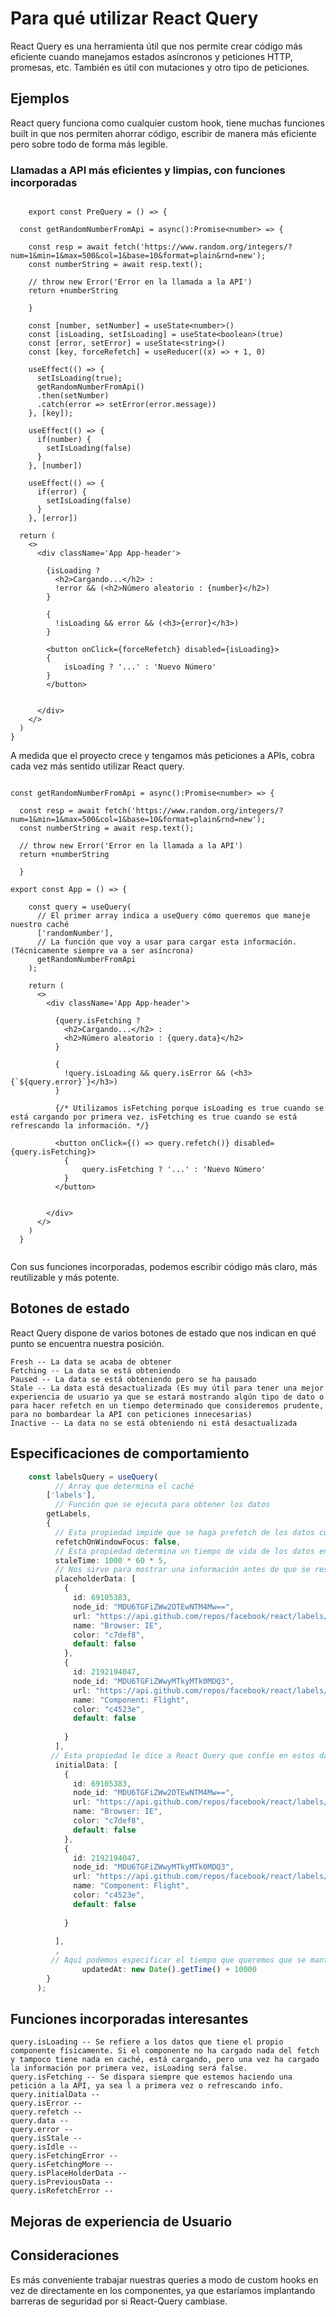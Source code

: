 # Para qué utilizar React Query #

React Query es una herramienta útil que nos permite crear código más eficiente cuando manejamos estados asíncronos y peticiones HTTP, promesas, etc. También es útil con mutaciones y otro tipo de peticiones.



## Ejemplos ##

React query funciona como cualquier custom hook, tiene muchas funciones built in que nos permiten ahorrar código, escribir de manera más eficiente pero sobre todo de forma más legible. 

### Llamadas a API más eficientes y limpias, con funciones incorporadas ###


```tsx

    export const PreQuery = () => {

  const getRandomNumberFromApi = async():Promise<number> => {
    
    const resp = await fetch('https://www.random.org/integers/?num=1&min=1&max=500&col=1&base=10&format=plain&rnd=new');
    const numberString = await resp.text();

    // throw new Error('Error en la llamada a la API')
    return +numberString

    }
  
    const [number, setNumber] = useState<number>()
    const [isLoading, setIsLoading] = useState<boolean>(true)
    const [error, setError] = useState<string>()
    const [key, forceRefetch] = useReducer((x) => + 1, 0)

    useEffect(() => {
      setIsLoading(true);
      getRandomNumberFromApi()
      .then(setNumber)
      .catch(error => setError(error.message))
    }, [key]);

    useEffect(() => {
      if(number) {
        setIsLoading(false)
      }
    }, [number])

    useEffect(() => {
      if(error) {
        setIsLoading(false)
      }
    }, [error])

  return (
    <>
      <div className='App App-header'>
        
        {isLoading ? 
          <h2>Cargando...</h2> : 
          !error && (<h2>Número aleatorio : {number}</h2>)
        }

        {
          !isLoading && error && (<h3>{error}</h3>)
        }

        <button onClick={forceRefetch} disabled={isLoading}>
        {
            isLoading ? '...' : 'Nuevo Número'
        }
        </button>
         

      </div>
    </>
  )
}

```


A medida que el proyecto crece y tengamos más peticiones a APIs, cobra cada vez más sentido utilizar React query. 


```tsx

const getRandomNumberFromApi = async():Promise<number> => {
    
  const resp = await fetch('https://www.random.org/integers/?num=1&min=1&max=500&col=1&base=10&format=plain&rnd=new');
  const numberString = await resp.text();

  // throw new Error('Error en la llamada a la API')
  return +numberString

  }

export const App = () => {
  
    const query = useQuery(
      // El primer array indica a useQuery cómo queremos que maneje nuestro caché 
      ['randomNumber'],
      // La función que voy a usar para cargar esta información. (Técnicamente siempre va a ser asíncrona)
      getRandomNumberFromApi
    );
  
    return (
      <>
        <div className='App App-header'>
          
          {query.isFetching ? 
            <h2>Cargando...</h2> : 
            <h2>Número aleatorio : {query.data}</h2>
          }
  
          {
            !query.isLoading && query.isError && (<h3>{`${query.error}`}</h3>)
          }

          {/* Utilizamos isFetching porque isLoading es true cuando se está cargando por primera vez. isFetching es true cuando se está refrescando la información. */}
          
          <button onClick={() => query.refetch()} disabled={query.isFetching}>
            {
                query.isFetching ? '...' : 'Nuevo Número'
            }
          </button>
           
  
        </div>
      </>
    )
  }
    

```

Con sus funciones incorporadas, podemos escribir código más claro, más reutilizable y más potente.


## Botones de estado ##

React Query dispone de varios botones de estado que nos indican en qué punto se encuentra nuestra posición. 

    Fresh -- La data se acaba de obtener
    Fetching -- La data se está obteniendo
    Paused -- La data se está obteniendo pero se ha pausado
    Stale -- La data está desactualizada (Es muy útil para tener una mejor experiencia de usuario ya que se estará mostrando algún tipo de dato o para hacer refetch en un tiempo determinado que consideremos prudente, para no bombardear la API con peticiones innecesarias)
    Inactive -- La data no se está obteniendo ni está desactualizada 


## Especificaciones de comportamiento ##

```typescript
    const labelsQuery = useQuery(
          // Array que determina el caché
        ['labels'],
          // Función que se ejecuta para obtener los datos
        getLabels,
        {
          // Esta propiedad impide que se haga prefetch de los datos cuando el usuario clicka fuera de la ventana y vuelve a clickar en ella. Tenerl oactivo sirve por ejemplo siqueremos que nuestro usuario tenga siempre la última versión de los datos, si va a otra ventana y vuelve a la nuestra.
          refetchOnWindowFocus: false,
          // Esta propiedad determina un tiempo de vida de los datos en caché. En este caso, los datos se refrescarán cada 5 minutos. Muy útil para reducir el número de llamadas a una API.
          staleTime: 1000 * 60 * 5, 
          // Nos sirve para mostrar una información antes de que se resuelva la promesa.
          placeholderData: [
            {
              id: 69105383,
              node_id: "MDU6TGFiZWw2OTEwNTM4Mw==",
              url: "https://api.github.com/repos/facebook/react/labels/Browser:%20IE",
              name: "Browser: IE",
              color: "c7def8",
              default: false
            },
            {
              id: 2192194047,
              node_id: "MDU6TGFiZWwyMTkyMTk0MDQ3",
              url: "https://api.github.com/repos/facebook/react/labels/Component:%20Flight",
              name: "Component: Flight",
              color: "c4523e",
              default: false
              
            }
          ],
         // Esta propiedad le dice a React Query que confíe en estos datos, que los muestre como frescos y no los vuelva a buscar.
          initialData: [
            {
              id: 69105383,
              node_id: "MDU6TGFiZWw2OTEwNTM4Mw==",
              url: "https://api.github.com/repos/facebook/react/labels/Browser:%20IE",
              name: "Browser: IE",
              color: "c7def8",
              default: false
            },
            {
              id: 2192194047,
              node_id: "MDU6TGFiZWwyMTkyMTk0MDQ3",
              url: "https://api.github.com/repos/facebook/react/labels/Component:%20Flight",
              name: "Component: Flight",
              color: "c4523e",
              default: false
              
            }
              
          ],
          ,
         // Aquí podemos especificar el tiempo que queremos que se mantenga la información en cache
                updatedAt: new Date().getTime() + 10000  
        }
      );
```


## Funciones incorporadas interesantes ##
    
    query.isLoading -- Se refiere a los datos que tiene el propio componente físicamente. Si el componente no ha cargado nada del fetch y tampoco tiene nada en caché, está cargando, pero una vez ha cargado la información por primera vez, isLoading será false.
    query.isFetching -- Se dispara siempre que estemos haciendo una petición a la API, ya sea l a primera vez o refrescando info. 
    query.initialData -- 
    query.isError --
    query.refetch --
    query.data --
    query.error --
    query.isStale --
    query.isIdle --
    query.isFetchingError --
    query.isFetchingMore --
    query.isPlaceHolderData --
    query.isPreviousData --
    query.isRefetchError --

## Mejoras de experiencia de Usuario ##
    

## Consideraciones ##

Es más conveniente trabajar nuestras queries a modo de custom hooks en vez de directamente en los componentes, ya que estaríamos implantando barreras de seguridad por si React-Query cambiase. 


